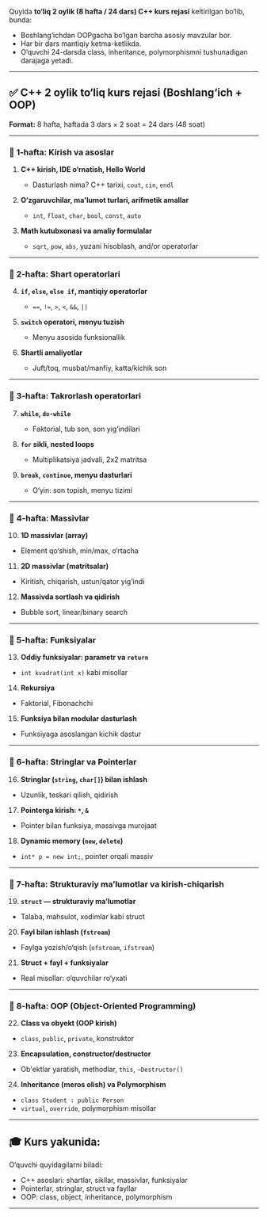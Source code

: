 Quyida **to‘liq 2 oylik (8 hafta / 24 dars) C++ kurs rejasi** keltirilgan bo‘lib, bunda:

* Boshlang‘ichdan OOPgacha bo‘lgan barcha asosiy mavzular bor.
* Har bir dars mantiqiy ketma-ketlikda.
* O‘quvchi 24-darsda class, inheritance, polymorphismni tushunadigan darajaga yetadi.

---

## ✅ **C++ 2 oylik to‘liq kurs rejasi (Boshlang‘ich + OOP)**

**Format:** 8 hafta, haftada 3 dars × 2 soat = 24 dars (48 soat)

---

### 📅 **1-hafta: Kirish va asoslar**

1. **C++ kirish, IDE o‘rnatish, Hello World**

   * Dasturlash nima? C++ tarixi, `cout`, `cin`, `endl`

2. **O‘zgaruvchilar, ma'lumot turlari, arifmetik amallar**

   * `int`, `float`, `char`, `bool`, `const`, `auto`

3. **Math kutubxonasi va amaliy formulalar**

   * `sqrt`, `pow`, `abs`, yuzani hisoblash, and/or operatorlar

---

### 📅 **2-hafta: Shart operatorlari**

4. **`if`, `else`, `else if`, mantiqiy operatorlar**

   * `==`, `!=`, `>`, `<`, `&&`, `||`

5. **`switch` operatori, menyu tuzish**

   * Menyu asosida funksionallik

6. **Shartli amaliyotlar**

   * Juft/toq, musbat/manfiy, katta/kichik son

---

### 📅 **3-hafta: Takrorlash operatorlari**

7. **`while`, `do-while`**

   * Faktorial, tub son, son yig‘indilari

8. **`for` sikli, nested loops**

   * Multiplikatsiya jadvali, 2x2 matritsa

9. **`break`, `continue`, menyu dasturlari**

   * O‘yin: son topish, menyu tizimi

---

### 📅 **4-hafta: Massivlar**

10. **1D massivlar (array)**

* Element qo‘shish, min/max, o‘rtacha

11. **2D massivlar (matritsalar)**

* Kiritish, chiqarish, ustun/qator yig‘indi

12. **Massivda sortlash va qidirish**

* Bubble sort, linear/binary search

---

### 📅 **5-hafta: Funksiyalar**

13. **Oddiy funksiyalar: parametr va `return`**

* `int kvadrat(int x)` kabi misollar

14. **Rekursiya**

* Faktorial, Fibonachchi

15. **Funksiya bilan modular dasturlash**

* Funksiyaga asoslangan kichik dastur

---

### 📅 **6-hafta: Stringlar va Pointerlar**

16. **Stringlar (`string`, `char[]`) bilan ishlash**

* Uzunlik, teskari qilish, qidirish

17. **Pointerga kirish: `*`, `&`**

* Pointer bilan funksiya, massivga murojaat

18. **Dynamic memory (`new`, `delete`)**

* `int* p = new int;`, pointer orqali massiv

---

### 📅 **7-hafta: Strukturaviy ma’lumotlar va kirish-chiqarish**

19. **`struct` — strukturaviy ma’lumotlar**

* Talaba, mahsulot, xodimlar kabi struct

20. **Fayl bilan ishlash (`fstream`)**

* Faylga yozish/o‘qish (`ofstream`, `ifstream`)

21. **Struct + fayl + funksiyalar**

* Real misollar: o‘quvchilar ro‘yxati

---

### 📅 **8-hafta: OOP (Object-Oriented Programming)**

22. **Class va obyekt (OOP kirish)**

* `class`, `public`, `private`, konstruktor

23. **Encapsulation, constructor/destructor**

* Ob'ektlar yaratish, methodlar, `this`, `~Destructor()`

24. **Inheritance (meros olish) va Polymorphism**

* `class Student : public Person`
* `virtual`, `override`, polymorphism misollar

---

## 🎓 Kurs yakunida:

O‘quvchi quyidagilarni biladi:

* C++ asoslari: shartlar, sikllar, massivlar, funksiyalar
* Pointerlar, stringlar, struct va fayllar
* OOP: class, object, inheritance, polymorphism

---
